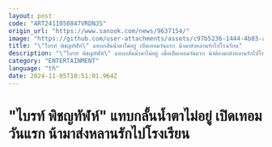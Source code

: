 ```yaml
---
layout: post
code: "ART2411050847VRDNJS"
origin_url: "https://www.sanook.com/news/9637154/"
image: "https://github.com/user-attachments/assets/c97b5236-1444-4b03-ab4c-a14ecce54729"
title: "\"ไบรท์ พิชญทัฬห์\" แทบกลั้นน้ำตาไม่อยู่ เปิดเทอมวันแรก น้ามาส่งหลานรักไปโรงเรียน"
description: "\"ไบรท์ พิชญทัฬห์\" แทบกลั้นน้ำตาไม่อยู่ เมื่อเปิดเทอมวันแรก น้าต้องมาส่งหลานรักไปโรงเรียน"
category: "ENTERTAINMENT"
language: "th"
date: 2024-11-05T10:51:01.964Z
---
```


# "ไบรท์ พิชญทัฬห์" แทบกลั้นน้ำตาไม่อยู่ เปิดเทอมวันแรก น้ามาส่งหลานรักไปโรงเรียน